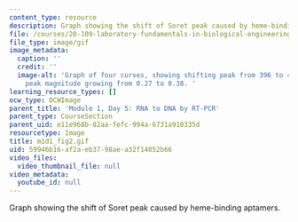 ```yaml
---
content_type: resource
description: Graph showing the shift of Soret peak caused by heme-binding aptamers.
file: /courses/20-109-laboratory-fundamentals-in-biological-engineering-spring-2010/59946b16af2aeb3798aea32f14052b66_m1d5_fig2.gif
file_type: image/gif
image_metadata:
  caption: ''
  credit: ''
  image-alt: 'Graph of four curves, showing shifting peak from 396 to 405 nm, and
    peak magnitude growing from 0.27 to 0.38. '
learning_resource_types: []
ocw_type: OCWImage
parent_title: 'Module 1, Day 5: RNA to DNA by RT-PCR'
parent_type: CourseSection
parent_uid: e11e968b-82aa-fefc-994a-6731a910335d
resourcetype: Image
title: m1d1_fig2.gif
uid: 59946b16-af2a-eb37-98ae-a32f14052b66
video_files:
  video_thumbnail_file: null
video_metadata:
  youtube_id: null
---
```

Graph showing the shift of Soret peak caused by heme-binding aptamers.